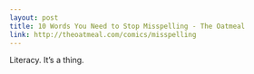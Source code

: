 ```yaml
---
layout: post
title: 10 Words You Need to Stop Misspelling - The Oatmeal
link: http://theoatmeal.com/comics/misspelling
---
```

Literacy. It’s a thing.

